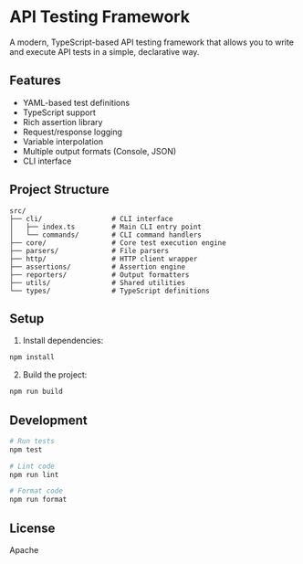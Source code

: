 # API Testing Framework

A modern, TypeScript-based API testing framework that allows you to write and execute API tests in a simple, declarative way.

## Features

- YAML-based test definitions
- TypeScript support
- Rich assertion library
- Request/response logging
- Variable interpolation
- Multiple output formats (Console, JSON)
- CLI interface

## Project Structure

```
src/
├── cli/                 # CLI interface
│   ├── index.ts         # Main CLI entry point
│   └── commands/        # CLI command handlers
├── core/                # Core test execution engine
├── parsers/             # File parsers
├── http/                # HTTP client wrapper
├── assertions/          # Assertion engine
├── reporters/           # Output formatters
├── utils/               # Shared utilities
└── types/               # TypeScript definitions
```

## Setup

1. Install dependencies:
```bash
npm install
```

2. Build the project:
```bash
npm run build
```

## Development

```bash
# Run tests
npm test

# Lint code
npm run lint

# Format code
npm run format
```

## License

Apache
